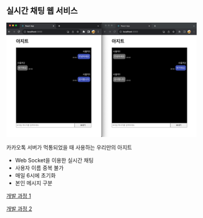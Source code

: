 ## 실시간 채팅 웹 서비스

![Alt text](image.png)

카카오톡 서버가 먹통되었을 때 사용하는 우리만의 아지트

- Web Socket을 이용한 실시간 채팅
- 사용자 이름 중복 불가
- 매일 6시에 초기화
- 본인 메시지 구분

[개발 과정 1](https://velog.io/@hyeok_1212/%EC%8B%A4%EC%8B%9C%EA%B0%84-%EC%B1%84%ED%8C%85-%EC%84%9C%EB%B9%84%EC%8A%A4-%EB%A7%8C%EB%93%A4%EC%96%B4%EB%B3%B4%EA%B8%B0)

[개발 과정 2](https://velog.io/@hyeok_1212/%EC%8B%A4%EC%8B%9C%EA%B0%84-%EC%B1%84%ED%8C%85-%EC%84%9C%EB%B9%84%EC%8A%A4-%EB%A7%8C%EB%93%A4%EC%96%B4%EB%B3%B4%EA%B8%B0-2)
